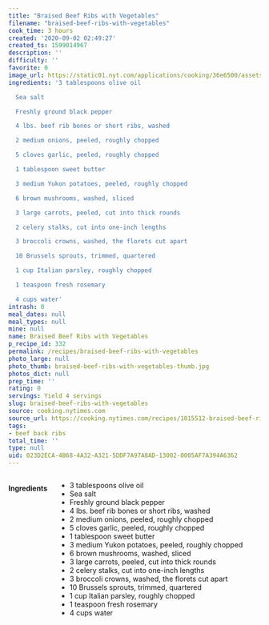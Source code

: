 ```yaml
---
title: "Braised Beef Ribs with Vegetables"
filename: "braised-beef-ribs-with-vegetables"
cook_time: 3 hours
created: '2020-09-02 02:49:27'
created_ts: 1599014967
description: ''
difficulty: ''
favorite: 0
image_url: https://static01.nyt.com/applications/cooking/36e6500/assets/13.png?1
ingredients: '3 tablespoons olive oil

  Sea salt

  Freshly ground black pepper

  4 lbs. beef rib bones or short ribs, washed

  2 medium onions, peeled, roughly chopped

  5 cloves garlic, peeled, roughly chopped

  1 tablespoon sweet butter

  3 medium Yukon potatoes, peeled, roughly chopped

  6 brown mushrooms, washed, sliced

  3 large carrots, peeled, cut into thick rounds

  2 celery stalks, cut into one-inch lengths

  3 broccoli crowns, washed, the florets cut apart

  10 Brussels sprouts, trimmed, quartered

  1 cup Italian parsley, roughly chopped

  1 teaspoon fresh rosemary

  4 cups water'
intrash: 0
meal_dates: null
meal_types: null
mine: null
name: Braised Beef Ribs with Vegetables
p_recipe_id: 332
permalink: /recipes/braised-beef-ribs-with-vegetables
photo_large: null
photo_thumb: braised-beef-ribs-with-vegetables-thumb.jpg
photos_dict: null
prep_time: ''
rating: 0
servings: Yield 4 servings
slug: braised-beef-ribs-with-vegetables
source: cooking.nytimes.com
source_url: https://cooking.nytimes.com/recipes/1015512-braised-beef-ribs-with-vegetables
tags:
- beef back ribs
total_time: ''
type: null
uid: 023D2ECA-4B68-4A32-A321-5DDF7A97A8AD-13002-0005AF7A394A6362
---
```

<div class="large-8 medium-7 columns" id="writeup">	</div><!-- #writeup -->
</div><!-- #row-one -->
<div class="row" id="row-two">	<div class="medium-4 small-5 columns" id="ingredients"><h4>Ingredients</h4><div class="box box-ingredients content"><ul>
<li>3 tablespoons olive oil</li>
<li>Sea salt</li>
<li>Freshly ground black pepper</li>
<li>4 lbs. beef rib bones or short ribs, washed</li>
<li>2 medium onions, peeled, roughly chopped</li>
<li>5 cloves garlic, peeled, roughly chopped</li>
<li>1 tablespoon sweet butter</li>
<li>3 medium Yukon potatoes, peeled, roughly chopped</li>
<li>6 brown mushrooms, washed, sliced</li>
<li>3 large carrots, peeled, cut into thick rounds</li>
<li>2 celery stalks, cut into one-inch lengths</li>
<li>3 broccoli crowns, washed, the florets cut apart</li>
<li>10 Brussels sprouts, trimmed, quartered</li>
<li>1 cup Italian parsley, roughly chopped</li>
<li>1 teaspoon fresh rosemary</li>
<li>4 cups water</li>
</ul>
</div>	</div>	<div class="medium-6 small-7 columns" id="directions">	</div>